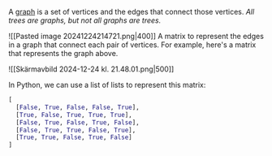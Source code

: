 A [graph](https://en.wikipedia.org/wiki/Graph_%28discrete_mathematics%29) is a set of vertices and the edges that connect those vertices. _All trees are graphs, but not all graphs are trees._

![[Pasted image 20241224214721.png|400]]
A matrix to represent the edges in a graph that connect each pair of vertices. For example, here's a matrix that represents the graph above.

![[Skärmavbild 2024-12-24 kl. 21.48.01.png|500]]

In Python, we can use a list of lists to represent this matrix:

```python
[
  [False, True, False, False, True],
  [True, False, True, True, True],
  [False, True, False, True, False],
  [False, True, True, False, True],
  [True, True, False, True, False]
]
```

